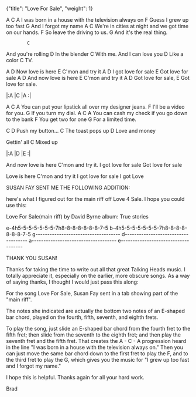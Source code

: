 {"title": "Love For Sale", "weight": 1}


A                              C                 A
I was born in a house with the television always on
             F
Guess I grew up too fast
         G
And I forgot my name
         A                   C
We're in cities at night and we got time on our hands.
             F
So leave the driving to us.
             G
And it's the real thing.

            C
And you're rolling
       D
In the blender
     C
With me.
And I can love you
       D
Like a color
C
TV.

A                 D
Now love is here
          E
C'mon and try it
      A             D
I got love for sale
    E
Got love for sale
        A             D
And now love is here
          E
C'mon and try it
    A              D
Got love for sale,
    E
Got love for sale.


|:A    |C    |A    :|

A                            C                 A
You can put your lipstick all over my designer jeans.
          F
I'll be a video for you.
       G
If you turn my dial.
A                            C              A
You can cash my check if you go down to the bank
        F
You get two for one
       G
For a limited time.

C               D
Push my button...
               C
The toast pops up
                D
Love and money

Gettin' all
      C
Mixed up

|:A   |D   |E  :|

And now love is here
C'mon and try it.
I got love for sale
Got love for sale


Love is here
C'mon and try it
I got love for sale
I got Love


SUSAN FAY SENT ME THE FOLLOWING ADDITION:


here's what I figured out for the main riff off Love 4 Sale. I hope you
could use this:

Love For Sale(main riff)
by David Byrne
album: True stories

e-4h5-5-5-5-5-5-5-7h8-8-8-8-8-8-8-7-5
b-4h5-5-5-5-5-5-5-7h8-8-8-8-8-8-8-7-5
g------------------------------------
d------------------------------------
a------------------------------------
e------------------------------------

THANK YOU SUSAN!


Thanks for taking the time to write out all that great Talking Heads music.  I totally appreciate it, especially on the earlier, more obscure songs.  As a way of saying thanks, I thought I would just pass this along:

For the song Love For Sale, Susan Fay sent in a tab showing part of the "main riff".  

The notes she indicated are actually the bottom two notes of an E-shaped bar chord, played on the fourth, fifth, seventh, and eighth frets.  

To play the song, just slide an E-shaped bar chord from the fourth fret to the fifth fret;  then slide from the seventh to the eighth fret;  and then play the seventh fret and the fifth fret.  That creates the A - C - A progression heard in the line "I was born in a house with the television always on."  Then you can just move the same bar chord down to the first fret to play the F, and to the third fret to play the G, which gives you the music for "I grew up too fast and I forgot my name."  

I hope this is helpful.  Thanks again for all your hard work.

Brad
